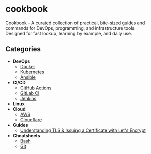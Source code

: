 # cookbook

Cookbook – A curated collection of practical, bite-sized guides and commands for DevOps, programming, and infrastructure tools. </br>
Designed for fast lookup, learning by example, and daily use.

## Categories

- **DevOps**
  - [Docker](devops/docker/)
  - [Kubernetes](devops/kubernetes/)
  - [Ansible](devops/ansible/)
- **CI/CD**
  - [GitHub Actions](ci-cd/github-actions/)
  - [GitLab CI](ci-cd/gitlab-ci/)
  - [Jenkins](ci-cd/jenkins/)
- **Linux**
- **Cloud**
  - [AWS](cloud/aws/)
  - [Cloudflare](cloud/cloudflare/)
- **Guides**
  - [Understanding TLS & Issuing a Certificate with Let's Encrypt](guides/tls-lets-encrypt.md)
- **Cheatsheets**
  - [Bash](cheatsheets/bash.md)
  - [Git](cheatsheets/git.md)
